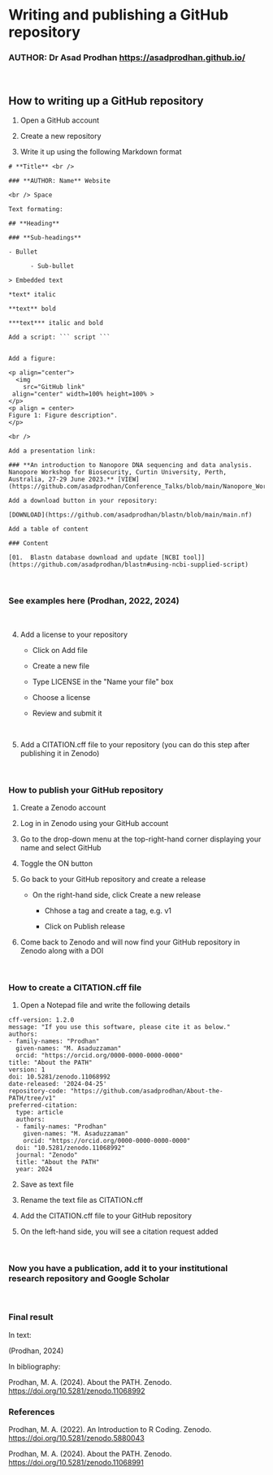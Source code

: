 # **Writing and publishing a GitHub repository** <br />


### **AUTHOR: Dr Asad Prodhan** https://asadprodhan.github.io/


<br />


## **How to writing up a GitHub repository**


1.	Open a GitHub account

   
2.	Create a new repository

   
3.	Write it up using the following Markdown format


```
# **Title** <br />

### **AUTHOR: Name** Website

<br /> Space

Text formating:

## **Heading**

### **Sub-headings**

- Bullet

      - Sub-bullet

> Embedded text

*text* italic

**text** bold

***text*** italic and bold

Add a script: ``` script ```


Add a figure:

<p align="center">
  <img 
    src="GitHub link"
 align="center" width=100% height=100% >   
</p>
<p align = center>
Figure 1: Figure description".
</p>

<br />

Add a presentation link:

### **An introduction to Nanopore DNA sequencing and data analysis. Nanopore Workshop for Biosecurity, Curtin University, Perth, Australia, 27-29 June 2023.** [VIEW](https://github.com/asadprodhan/Conference_Talks/blob/main/Nanopore_Workshop_AsadProdhan_DPIRD.pdf)

Add a download button in your repository:

[DOWNLOAD](https://github.com/asadprodhan/blastn/blob/main/main.nf)

Add a table of content

### Content

[01.  Blastn database download and update [NCBI tool]](https://github.com/asadprodhan/blastn#using-ncbi-supplied-script)

```


<br />


### **See examples here (Prodhan, 2022, 2024)**


<br />

  
4.	Add a license to your repository
	

      - Click on Add file
        

      - Create a new file


      - Type LICENSE in the "Name your file" box


      - Choose a license


      - Review and submit it


<br />

   
5.	Add a CITATION.cff file to your repository (you can do this step after publishing it in Zenodo)



<br />


### **How to publish your GitHub repository**


1.	Create a Zenodo account

   
2.	Log in in Zenodo using your GitHub account

   
3.	Go to the drop-down menu at the top-right-hand corner displaying your name and select GitHub


4.	Toggle the ON button


5.	Go back to your GitHub repository and create a release
   

   	- On the right-hand side, click Create a new release
        

        - Chhose a tag and create a tag, e.g. v1


        - Click on Publish release



6.	Come back to Zenodo and will now find your GitHub repository in Zenodo along with a DOI



<br />


### **How to create a CITATION.cff file**



1.	Open a Notepad file and write the following details



```
cff-version: 1.2.0
message: "If you use this software, please cite it as below."
authors:
- family-names: "Prodhan"
  given-names: "M. Asaduzzaman"
  orcid: "https://orcid.org/0000-0000-0000-0000"
title: "About the PATH"
version: 1
doi: 10.5281/zenodo.11068992
date-released: '2024-04-25'
repository-code: "https://github.com/asadprodhan/About-the-PATH/tree/v1"
preferred-citation:
  type: article
  authors:
  - family-names: "Prodhan"
    given-names: "M. Asaduzzaman"
    orcid: "https://orcid.org/0000-0000-0000-0000"
  doi: "10.5281/zenodo.11068992"
  journal: "Zenodo"
  title: "About the PATH"
  year: 2024

```


   
2.	Save as text file
   

   
3.	Rename the text file as CITATION.cff


   
4.	Add the CITATION.cff file to your GitHub repository


   
5.	On the left-hand side, you will see a citation request added

   
<br />


    
### **Now you have a publication, add it to your institutional research repository and Google Scholar**


<br />


### **Final result**


In text:

(Prodhan, 2024)


In bibliography:

Prodhan, M. A. (2024). About the PATH. Zenodo. https://doi.org/10.5281/zenodo.11068992



### **References**


Prodhan, M. A. (2022). An Introduction to R Coding. Zenodo. https://doi.org/10.5281/zenodo.5880043


Prodhan, M. A. (2024). About the PATH. Zenodo. https://doi.org/10.5281/zenodo.11068991





